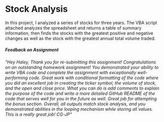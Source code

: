 # Stock Analysis

In this project, I analyzed a series of stocks for three years. The VBA script attached analyzes the spreadsheet and returns a table of summary information, then finds the stocks with the greatest positive and negative changes as well as the stock with the greatest annual total volume traded. 

##### Feedback on Assignment
###### "Hey Haley, Thank you for re-submitting this assignment! Congratulations on an outstanding homework assignment! You demonstrated your ability to write VBA code and complete the assignment with exceptionally well-performing code. Great work with conditional formatting of the code where you did an excellent job in creating the ticker symbol, the volume of stock, and the open and close price. What you can do is add comments to explain the purpose of the code and write a more detailed GitHub README of the code that serves well for you in the future as well. Great job for attempting the bonus section. Overall, all outputs match stock analysis, and you demonstrated abilities in the looping mechanism while storing all values. This is a really great job! CG-JP"
